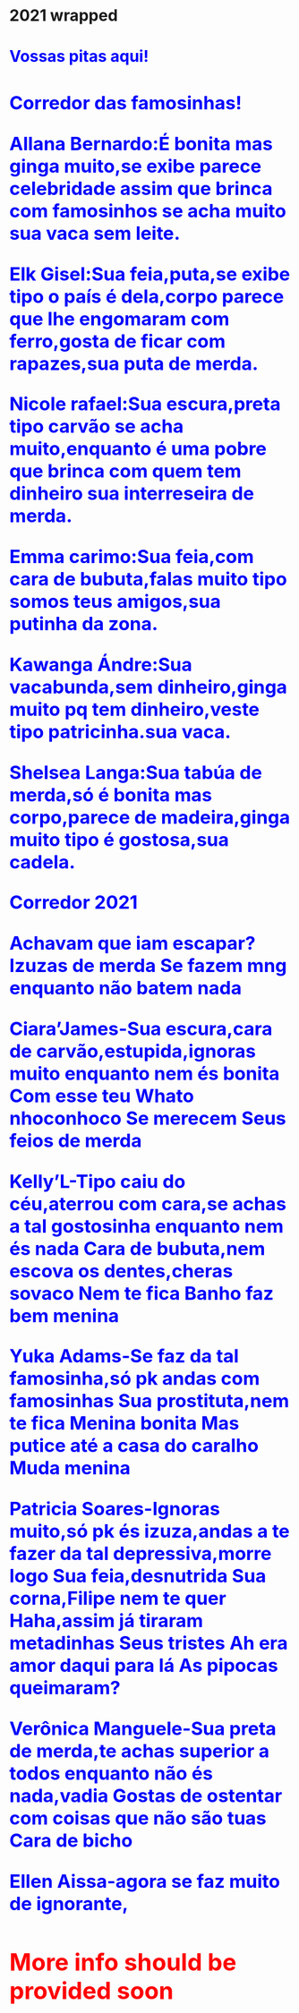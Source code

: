 # 2021 wrapped
<h1><font color="blue">Vossas pitas aqui!
  
<h3>Corredor das famosinhas!


  </p>Allana Bernardo:É bonita mas ginga muito,se exibe parece celebridade assim que brinca com famosinhos se acha muito sua vaca sem leite.

</p>Elk Gisel:Sua feia,puta,se exibe tipo o país é dela,corpo parece que lhe engomaram com ferro,gosta de ficar com rapazes,sua puta de merda.

</p>Nicole rafael:Sua escura,preta tipo carvão se acha muito,enquanto é uma pobre que brinca com quem tem dinheiro sua interreseira de merda.

</p>Emma carimo:Sua feia,com cara de bubuta,falas muito tipo somos teus amigos,sua putinha da zona.

</p>Kawanga Ándre:Sua vacabunda,sem dinheiro,ginga muito pq tem dinheiro,veste tipo patricinha.sua vaca.

</p>Shelsea Langa:Sua tabúa de merda,só é bonita mas corpo,parece de madeira,ginga muito tipo é gostosa,sua cadela.




Corredor 2021

Achavam que iam escapar?
Izuzas de merda
Se fazem mng enquanto não batem nada

Ciara’James-Sua escura,cara de carvão,estupida,ignoras muito enquanto nem és bonita
Com esse teu Whato nhoconhoco
Se merecem
Seus feios de merda

Kelly’L-Tipo caiu do céu,aterrou com cara,se achas a tal gostosinha enquanto nem és nada
Cara de bubuta,nem escova os dentes,cheras sovaco
Nem te fica
Banho faz bem menina


Yuka Adams-Se faz da tal famosinha,só pk andas com famosinhas
Sua prostituta,nem te fica
Menina bonita
Mas putice até a casa do caralho
Muda menina

Patricia Soares-Ignoras muito,só pk és izuza,andas a te fazer da tal depressiva,morre logo
Sua feia,desnutrida
Sua corna,Filipe nem te quer
Haha,assim já tiraram metadinhas
Seus tristes
Ah era amor daqui para lá
As pipocas queimaram?

Verônica Manguele-Sua preta de merda,te achas superior a todos enquanto não és nada,vadia
Gostas de ostentar com coisas que não são tuas
Cara de bicho

Ellen Aissa-agora se faz muito de ignorante,

  
 <h2><font color="red">More info should be provided soon
